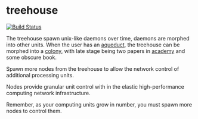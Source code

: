 # treehouse
[![Build Status](https://travis-ci.org/nonsensews/treehouse.svg?branch=master)](https://travis-ci.org/nonsensews/treehouse)

The treehouse spawn unix-like daemons over time, daemons are morphed into other units. When the user has an [aqueduct](https://github.com/nonsensews/aqueduct), the treehouse can be morphed into a [colony](https://github.com/nonsensews/colony), with late stage being two papers in [academy](https://github.com/nonsensews/academy) and some obscure book.

Spawn more nodes from the treehouse to allow the network control of additional processing units.

Nodes provide granular unit control with in the elastic high-performance computing network infrastructure.

Remember, as your computing units grow in number, you must spawn more nodes to control them.
